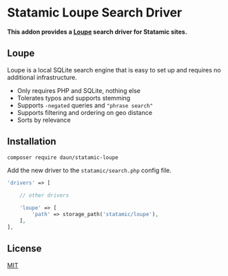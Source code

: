 # Statamic Loupe Search Driver

**This addon provides a [Loupe](https://github.com/loupe-php/loupe) search driver for Statamic sites.**

## Loupe

Loupe is a local SQLite search engine that is easy to set up and requires no additional
infrastructure.

- Only requires PHP and SQLite, nothing else
- Tolerates typos and supports stemming
- Supports `-negated` queries and `"phrase search"`
- Supports filtering and ordering on geo distance
- Sorts by relevance

## Installation

```sh
composer require daun/statamic-loupe
```

Add the new driver to the `statamic/search.php` config file.

```php
'drivers' => [

    // other drivers

    'loupe' => [
        'path' => storage_path('statamic/loupe'),
    ],
],
```

## License

[MIT](https://opensource.org/licenses/MIT)
